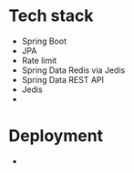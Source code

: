 
# Tech stack
- Spring Boot
- JPA
- Rate limit
- Spring Data Redis via Jedis
- Spring Data REST API
- Jedis
- 


# Deployment
- 

